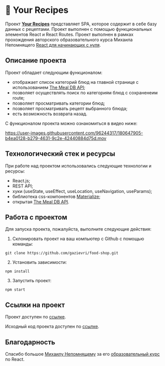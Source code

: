 # 🍕 Your Recipes
Проект [**Your Recipes**](https://631f71cb0a7e9248e93a78a2--inquisitive-khapse-1b69d4.netlify.app/) представляет SPA, которое содержит в себе базу данных с рецептами. Проект выполнен с помощью функциональных элементов React и React Routes. Проект выполнен в рамках прохождения авторского образовательного курса Михаила Непомнящего [React для начинающих с нуля](https://www.udemy.com/course/react-from-scratch/). 

## Описание проекта
Проект обладает следующим функционалом:
- отображает список категорий блюд на главной странице с использованием [The Meal DB API](https://www.themealdb.com/);
- позволяет осуществлять поиск по категориям блюд с сохраненеим route;
- позволяет просматривать категории блюд;
- позволяет просматривать рецепт выбранного блюда;
- есть возможность возврата назад.

С функционалом проекта можно ознакомиться в видео ниже:

https://user-images.githubusercontent.com/96244317/180647905-b4ea0128-b279-4631-9c2e-42440884d75d.mov

## Технологический стек и ресурсы
При работе над проектом использовались следующие технологии и ресурсы:
- React.js;
- REST API;
- хуки (useState, useEffect, useLocation, useNavigation, useParams);
- библиотека css-компонентов [Materialize](https://materializecss.com/);
- открытая [The Meal DB API](https://www.themealdb.com/).

## Работа с проектом
Для запуска проекта, пожалуйста, выполните следующие действия:

1. Склонировать проект на ваш компьютер с Github с помощью команды:
```
git clone https://github.com/gazievri/food-shop.git
```
2. Установить зависимости:
```
npm install
```
3. Запустить проект:
```
npm start
```

## Ссылки на проект

Проект доступен по [ссылке](https://631f71cb0a7e9248e93a78a2--inquisitive-khapse-1b69d4.netlify.app/).

Исходный код проекта доступен по [ссылке](https://github.com/gazievri/food-shop).


## Благодарность
Спасибо большое [Михаилу Непомнящему](https://linkedin.com/in/mikhail-nepomniashchii/) за его [образовательный курс](https://www.udemy.com/course/react-from-scratch/) по React. 

